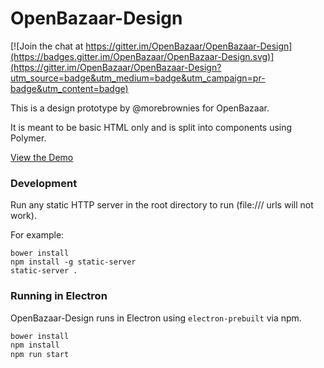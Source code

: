 # OpenBazaar-Design

[![Join the chat at https://gitter.im/OpenBazaar/OpenBazaar-Design](https://badges.gitter.im/OpenBazaar/OpenBazaar-Design.svg)](https://gitter.im/OpenBazaar/OpenBazaar-Design?utm_source=badge&utm_medium=badge&utm_campaign=pr-badge&utm_content=badge)

This is a design prototype by @morebrownies for OpenBazaar.

It is meant to be basic HTML only and is split into components using Polymer.

[View the Demo](http://openbazaar-design.divshot.io/)

### Development

Run any static HTTP server in the root directory to run (file:/// urls will not work).

For example:

```
bower install
npm install -g static-server
static-server .
```

### Running in Electron

OpenBazaar-Design runs in Electron using `electron-prebuilt` via npm.

```bash
bower install
npm install
npm run start
```

